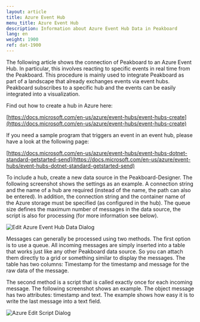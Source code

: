 ```yaml
---
layout: article
title: Azure Event Hub
menu_title: Azure Event Hub
description: Information about Azure Event Hub Data in Peakboard
lang: en
weight: 1900
ref: dat-1900
---
```

The following article shows the connection of Peakboard to an Azure Event Hub. In particular, this involves reacting to specific events in real time from the Peakboard. This procedure is mainly used to integrate Peakboard as part of a landscape that already exchanges events via event hubs. Peakboard subscribes to a specific hub and the events can be easily integrated into a visualization.

Find out how to create a hub in Azure here:

[https://docs.microsoft.com/en-us/azure/event-hubs/event-hubs-create](https://docs.microsoft.com/en-us/azure/event-hubs/event-hubs-create)

If you need a sample program that triggers an event in an event hub, please have a look at the following page:

[https://docs.microsoft.com/en-us/azure/event-hubs/event-hubs-dotnet-standard-getstarted-send](https://docs.microsoft.com/en-us/azure/event-hubs/event-hubs-dotnet-standard-getstarted-send)

To include a hub, create a new data source in the Peakboard-Designer. The following screenshot shows the settings as an example. A connection string and the name of a hub are required (instead of the name, the path can also be entered). In addition, the connection string and the container name of the Azure storage must be specified (as configured in the hub). The queue size defines the maximum number of messages in the data source, the script is also for processing (for more information see below).

![Edit Azure Event Hub Data Dialog](/assets/images/data-sources/azure-event-hub/edit-azure-event-hub-data-dialog.png)

Messages can generally be processed using two methods. The first option is to use a queue. All incoming messages are simply inserted into a table that works just like any other Peakboard data source. So you can attach them directly to a grid or something similar to display the messages. The table has two columns: Timestamp for the timestamp and message for the raw data of the message.

The second method is a script that is called exactly once for each incoming message. The following screenshot shows an example. The object message has two attributes: timestamp and text. The example shows how easy it is to write the last message into a text field.

![Azure Edit Script Dialog](/assets/images/data-sources/azure-event-hub/azure-edit-script-dialog.png)
